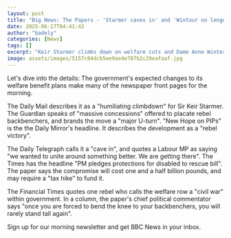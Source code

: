 ```yaml
---
layout: post
title: "Big News: The Papers - 'Starmer caves in' and 'Wintour no longer in Vogue'"
date: 2025-06-27T04:41:43
author: "badely"
categories: [News]
tags: []
excerpt: "Keir Starmer climbs down on welfare cuts and Dame Anne Winter steps down from editorship of Vogue."
image: assets/images/5157c04dcb5ee9ae4e787b2c29eafaaf.jpg
---
```


Let's dive into the details: The government's expected changes to its welfare benefit plans make many of the newspaper front pages for the morning.

The Daily Mail describes it as a "humiliating climbdown" for Sir Keir Starmer. The Guardian speaks of "massive concessions" offered to placate rebel backbenchers, and brands the move a "major U-turn". "New Hope on PIPs" is the the Daily Mirror's headline. It describes the development as a "rebel victory".

The Daily Telegraph calls it a "cave in", and quotes a Labour MP as saying "we wanted to unite around something better. We are getting there". The Times has the headline "PM pledges protections for disabled to rescue bill". The paper says the compromise will cost one and a half billion pounds, and may require a "tax hike" to fund it.

The Financial Times quotes one rebel who calls the welfare row a "civil war" within government. In a column, the paper's chief political commentator says "once you are forced to bend the knee to your backbenchers, you will rarely stand tall again".

Sign up for our morning newsletter and get BBC News in your inbox.

